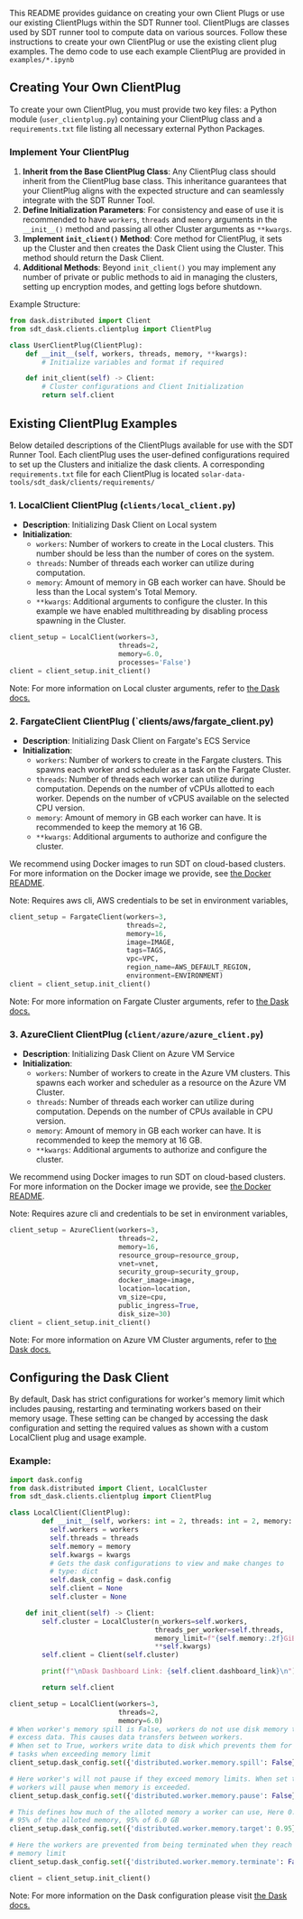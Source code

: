 This README provides guidance on creating your own Client Plugs or use our existing
ClientPlugs within the SDT Runner tool. ClientPlugs are classes used by SDT runner
tool to compute data on various sources. Follow these instructions to
create your own ClientPlug or use the existing client plug examples. The demo code
to use each example ClientPlug are provided in `examples/*.ipynb`

## Creating Your Own ClientPlug
To create your own ClientPlug, you must provide two key files: a Python module
(`user_clientplug.py`) containing your ClientPlug class and a `requirements.txt`
file listing all necessary external Python Packages.

### Implement Your ClientPlug
1. **Inherit from the Base ClientPlug Class**: Any ClientPlug class should
inherit from the ClientPlug base class. This inheritance guarantees that your
ClientPlug aligns with the expected structure and can seamlessly integrate with
the SDT Runner Tool.
2. **Define Initialization Parameters**: For consistency and ease of use it is
recommended to have `workers`, `threads` and `memory` arguments in the `__init__()`
method and passing all other Cluster arguments as `**kwargs`.
3. **Implement `init_client()` Method**: Core method for ClientPlug, it sets up
the Cluster and then creates the Dask Client using the Cluster. This method should
return the Dask Client.
4. **Additional Methods**: Beyond `init_client()` you may implement any number of
private or public methods to aid in managing the clusters, setting up encryption modes,
and getting logs before shutdown.

Example Structure:
```python
from dask.distributed import Client
from sdt_dask.clients.clientplug import ClientPlug

class UserClientPlug(ClientPlug):
    def __init__(self, workers, threads, memory, **kwargs):
        # Initialize variables and format if required

    def init_client(self) -> Client:
        # Cluster configurations and Client Initialization
        return self.client
```
## Existing ClientPlug Examples
Below detailed descriptions of the ClientPlugs available for use with the SDT
Runner Tool. Each clientPlug uses the user-defined configurations required to
set up the Clusters and initialize the dask clients. A corresponding `requirements.txt`
file for each ClientPlug is located `solar-data-tools/sdt_dask/clients/requirements/`

### 1. LocalClient ClientPlug (`clients/local_client.py`)
* **Description**: Initializing Dask Client on Local system
* **Initialization**:
  * `workers`: Number of workers to create in the Local clusters. This number
  should be less than the number of cores on the system.
  * `threads`: Number of threads each worker can utilize during computation.
  * `memory`: Amount of memory in GB each worker can have. Should be less than
  the Local system's Total Memory.
  * `**kwargs`: Additional arguments to configure the cluster. In this example
  we have enabled multithreading by disabling process spawning in the Cluster.

```python
client_setup = LocalClient(workers=3,
                           threads=2,
                           memory=6.0,
                           processes='False')
client = client_setup.init_client()
```

Note: For more information on Local cluster arguments, refer to [the Dask docs.](https://docs.dask.org/en/stable/deploying-python.html#reference)

### 2. FargateClient ClientPlug (`clients/aws/fargate_client.py)
* **Description**: Initializing Dask Client on Fargate's ECS Service
* **Initialization**:
  * `workers`: Number of workers to create in the Fargate clusters. This spawns
  each worker and scheduler as a task on the Fargate Cluster.
  * `threads`: Number of threads each worker can utilize during computation.
  Depends on the number of vCPUs allotted to each worker. Depends on the number
  of vCPUS available on the selected CPU version.
  * `memory`: Amount of memory in GB each worker can have. It is recommended to
  keep the memory at 16 GB.
  * `**kwargs`: Additional arguments to authorize and configure the cluster.

We recommend using Docker images to run SDT on cloud-based clusters. For more information on the Docker
image we provide, see [the Docker README](../../docker/README.md).

Note: Requires aws cli, AWS credentials to be set in environment variables,

```python
client_setup = FargateClient(workers=3,
                             threads=2,
                             memory=16,
                             image=IMAGE,
                             tags=TAGS,
                             vpc=VPC,
                             region_name=AWS_DEFAULT_REGION,
                             environment=ENVIRONMENT)
client = client_setup.init_client()
```

Note: For more information on Fargate Cluster arguments, refer to [the Dask docs.](https://cloudprovider.dask.org/en/latest/aws.html)

### 3. AzureClient ClientPlug (`client/azure/azure_client.py`)
* **Description**: Initializing Dask Client on Azure VM Service
* **Initialization**:
  * `workers`: Number of workers to create in the Azure VM clusters. This spawns
  each worker and scheduler as a resource on the Azure VM Cluster.
  * `threads`: Number of threads each worker can utilize during computation.
  Depends on the number of CPUs available in CPU version.
  * `memory`: Amount of memory in GB each worker can have. It is recommended to
  keep the memory at 16 GB.
  * `**kwargs`: Additional arguments to authorize and configure the cluster.

We recommend using Docker images to run SDT on cloud-based clusters. For more information on the Docker
image we provide, see [the Docker README](../../docker/README.md).

Note: Requires azure cli and credentials to be set in environment variables,

```python
client_setup = AzureClient(workers=3,
                           threads=2,
                           memory=16,
                           resource_group=resource_group,
                           vnet=vnet,
                           security_group=security_group,
                           docker_image=image,
                           location=location,
                           vm_size=cpu,
                           public_ingress=True,
                           disk_size=30)
client = client_setup.init_client()
```

Note: For more information on Azure VM Cluster arguments, refer to [the Dask docs.](https://cloudprovider.dask.org/en/latest/azure.html)


## Configuring the Dask Client
By default, Dask has strict configurations for worker's memory limit which includes
pausing, restarting and terminating workers based on their memory usage. These setting
can be changed by accessing the dask configuration and setting the required values as shown
with a custom LocalClient plug and usage example.

### Example:
```python
import dask.config
from dask.distributed import Client, LocalCluster
from sdt_dask.clients.clientplug import ClientPlug

class LocalClient(ClientPlug):
        def __init__(self, workers: int = 2, threads: int = 2, memory: float = 6.0, **kwargs):
          self.workers = workers
          self.threads = threads
          self.memory = memory
          self.kwargs = kwargs
          # Gets the dask configurations to view and make changes to
          # type: dict
          self.dask_config = dask.config
          self.client = None
          self.cluster = None

    def init_client(self) -> Client:
        self.cluster = LocalCluster(n_workers=self.workers,
                                    threads_per_worker=self.threads,
                                    memory_limit=f"{self.memory:.2f}GiB",
                                    **self.kwargs)
        self.client = Client(self.cluster)

        print(f"\nDask Dashboard Link: {self.client.dashboard_link}\n")

        return self.client

client_setup = LocalClient(workers=3,
                           threads=2,
                           memory=6.0)
# When worker's memory spill is False, workers do not use disk memory to store
# excess data. This causes data transfers between workers.
# When set to True, workers write data to disk which prevents them for rerunning
# tasks when exceeding memory limit
client_setup.dask_config.set({'distributed.worker.memory.spill': False})

# Here worker's will not pause if they exceed memory limits. When set to True,
# workers will pause when memory is exceeded.
client_setup.dask_config.set({'distributed.worker.memory.pause': False})

# This defines how much of the alloted memory a worker can use, Here 0.95 means
# 95% of the alloted memory, 95% of 6.0 GB
client_setup.dask_config.set({'distributed.worker.memory.target': 0.95})

# Here the workers are prevented from being terminated when they reach or exceed
# memory limit
client_setup.dask_config.set({'distributed.worker.memory.terminate': False})

client = client_setup.init_client()
```

Note: For more information on the Dask configuration please visit [the Dask docs.](https://docs.dask.org/en/latest/configuration.html)
